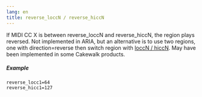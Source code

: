 ```yaml
---
lang: en
title: reverse_loccN / reverse_hiccN
---
```

If MIDI CC X is between reverse_loccN and reverse_hiccN, the region plays reversed.
Not implemented in ARIA, but an alternative is to use two regions, one with
direction=reverse then switch region with [loccN / hiccN](loccN).
May have been implemented in some Cakewalk products.

##### Example

```
reverse_locc1=64
reverse_hicc1=127
```
